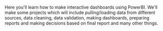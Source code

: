 Here you'll learn how to make interactive dashboards using PowerBI. We'll make some projects which will include pulling/loading data from different sources, data cleaning, data validation, making dashboards, preparing reports and making decisions based on final report and many other things.   
